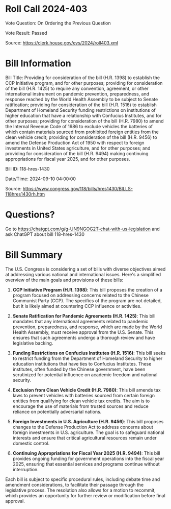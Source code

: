 # Roll Call 2024-403

Vote Question: On Ordering the Previous Question

Vote Result: Passed

Source: https://clerk.house.gov/evs/2024/roll403.xml

# Bill Information

Bill Title: Providing for consideration of the bill (H.R. 1398) to establish the CCP Initiative program, and for other purposes; providing for consideration of the bill (H.R. 1425) to require any convention, agreement, or other international instrument on pandemic prevention, preparedness, and response reached by the World Health Assembly to be subject to Senate ratification; providing for consideration of the bill (H.R. 1516) to establish Department of Homeland Security funding restrictions on institutions of higher education that have a relationship with Confucius Institutes, and for other purposes; providing for consideration of the bill (H.R. 7980) to amend the Internal Revenue Code of 1986 to exclude vehicles the batteries of which contain materials sourced from prohibited foreign entities from the clean vehicle credit; providing for consideration of the bill (H.R. 9456) to amend the Defense Production Act of 1950 with respect to foreign investments in United States agriculture, and for other purposes; and providing for consideration of the bill (H.R. 9494) making continuing appropriations for fiscal year 2025, and for other purposes.

Bill ID: 118-hres-1430

Date/Time: 2024-09-10 04:00:00

Source: https://www.congress.gov/118/bills/hres1430/BILLS-118hres1430rh.htm

# Questions?

Go to https://chatgpt.com/g/g-UN9NGOG2T-chat-with-us-legislation and ask ChatGPT about bill 118-hres-1430

# Bill Summary
The U.S. Congress is considering a set of bills with diverse objectives aimed at addressing various national and international issues. Here's a simplified overview of the main goals and provisions of these bills:

1. **CCP Initiative Program (H.R. 1398)**: This bill proposes the creation of a program focused on addressing concerns related to the Chinese Communist Party (CCP). The specifics of the program are not detailed, but it is likely aimed at countering CCP influence or activities.

2. **Senate Ratification for Pandemic Agreements (H.R. 1425)**: This bill mandates that any international agreements related to pandemic prevention, preparedness, and response, which are made by the World Health Assembly, must receive approval from the U.S. Senate. This ensures that such agreements undergo a thorough review and have legislative backing.

3. **Funding Restrictions on Confucius Institutes (H.R. 1516)**: This bill seeks to restrict funding from the Department of Homeland Security to higher education institutions that have ties to Confucius Institutes. These institutes, often funded by the Chinese government, have been scrutinized for potential influence on academic freedom and national security.

4. **Exclusion from Clean Vehicle Credit (H.R. 7980)**: This bill amends tax laws to prevent vehicles with batteries sourced from certain foreign entities from qualifying for clean vehicle tax credits. The aim is to encourage the use of materials from trusted sources and reduce reliance on potentially adversarial nations.

5. **Foreign Investments in U.S. Agriculture (H.R. 9456)**: This bill proposes changes to the Defense Production Act to address concerns about foreign investments in U.S. agriculture. The goal is to safeguard national interests and ensure that critical agricultural resources remain under domestic control.

6. **Continuing Appropriations for Fiscal Year 2025 (H.R. 9494)**: This bill provides ongoing funding for government operations into the fiscal year 2025, ensuring that essential services and programs continue without interruption.

Each bill is subject to specific procedural rules, including debate time and amendment considerations, to facilitate their passage through the legislative process. The resolution also allows for a motion to recommit, which provides an opportunity for further review or modification before final approval.
